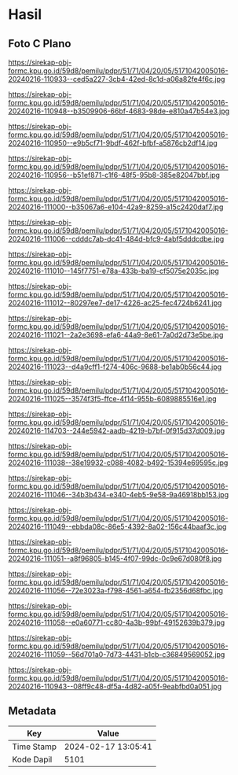 # Hasil

## Foto C Plano

https://sirekap-obj-formc.kpu.go.id/59d8/pemilu/pdpr/51/71/04/20/05/5171042005016-20240216-110933--ced5a227-3cb4-42ed-8c1d-a06a82fe4f6c.jpg

https://sirekap-obj-formc.kpu.go.id/59d8/pemilu/pdpr/51/71/04/20/05/5171042005016-20240216-110948--b3509906-66bf-4683-98de-e810a47b54e3.jpg

https://sirekap-obj-formc.kpu.go.id/59d8/pemilu/pdpr/51/71/04/20/05/5171042005016-20240216-110950--e9b5cf71-9bdf-462f-bfbf-a5876cb2df14.jpg

https://sirekap-obj-formc.kpu.go.id/59d8/pemilu/pdpr/51/71/04/20/05/5171042005016-20240216-110956--b51ef871-c1f6-48f5-95b8-385e82047bbf.jpg

https://sirekap-obj-formc.kpu.go.id/59d8/pemilu/pdpr/51/71/04/20/05/5171042005016-20240216-111000--b35067a6-e104-42a9-8259-a15c2420daf7.jpg

https://sirekap-obj-formc.kpu.go.id/59d8/pemilu/pdpr/51/71/04/20/05/5171042005016-20240216-111006--cdddc7ab-dc41-484d-bfc9-4abf5dddcdbe.jpg

https://sirekap-obj-formc.kpu.go.id/59d8/pemilu/pdpr/51/71/04/20/05/5171042005016-20240216-111010--145f7751-e78a-433b-ba19-cf5075e2035c.jpg

https://sirekap-obj-formc.kpu.go.id/59d8/pemilu/pdpr/51/71/04/20/05/5171042005016-20240216-111012--80297ee7-de17-4226-ac25-fec4724b6241.jpg

https://sirekap-obj-formc.kpu.go.id/59d8/pemilu/pdpr/51/71/04/20/05/5171042005016-20240216-111021--2a2e3698-efa6-44a9-8e61-7a0d2d73e5be.jpg

https://sirekap-obj-formc.kpu.go.id/59d8/pemilu/pdpr/51/71/04/20/05/5171042005016-20240216-111023--d4a9cff1-f274-406c-9688-be1ab0b56c44.jpg

https://sirekap-obj-formc.kpu.go.id/59d8/pemilu/pdpr/51/71/04/20/05/5171042005016-20240216-111025--3574f3f5-ffce-4f14-955b-6089885516e1.jpg

https://sirekap-obj-formc.kpu.go.id/59d8/pemilu/pdpr/51/71/04/20/05/5171042005016-20240216-114703--244e5942-aadb-4219-b7bf-0f915d37d009.jpg

https://sirekap-obj-formc.kpu.go.id/59d8/pemilu/pdpr/51/71/04/20/05/5171042005016-20240216-111038--38e19932-c088-4082-b492-15394e69595c.jpg

https://sirekap-obj-formc.kpu.go.id/59d8/pemilu/pdpr/51/71/04/20/05/5171042005016-20240216-111046--34b3b434-e340-4eb5-9e58-9a46918bb153.jpg

https://sirekap-obj-formc.kpu.go.id/59d8/pemilu/pdpr/51/71/04/20/05/5171042005016-20240216-111049--ebbda08c-86e5-4392-8a02-156c44baaf3c.jpg

https://sirekap-obj-formc.kpu.go.id/59d8/pemilu/pdpr/51/71/04/20/05/5171042005016-20240216-111051--a8f96805-b145-4f07-99dc-0c9e67d080f8.jpg

https://sirekap-obj-formc.kpu.go.id/59d8/pemilu/pdpr/51/71/04/20/05/5171042005016-20240216-111056--72e3023a-f798-4561-a654-fb2356d68fbc.jpg

https://sirekap-obj-formc.kpu.go.id/59d8/pemilu/pdpr/51/71/04/20/05/5171042005016-20240216-111058--e0a60771-cc80-4a3b-99bf-49152639b379.jpg

https://sirekap-obj-formc.kpu.go.id/59d8/pemilu/pdpr/51/71/04/20/05/5171042005016-20240216-111059--56d701a0-7d73-4431-b1cb-c36849569052.jpg

https://sirekap-obj-formc.kpu.go.id/59d8/pemilu/pdpr/51/71/04/20/05/5171042005016-20240216-110943--08ff9c48-df5a-4d82-a05f-9eabfbd0a051.jpg


## Metadata

| Key        | Value               |
| ---------- | ------------------- |
| Time Stamp | 2024-02-17 13:05:41 |
| Kode Dapil | 5101                |



